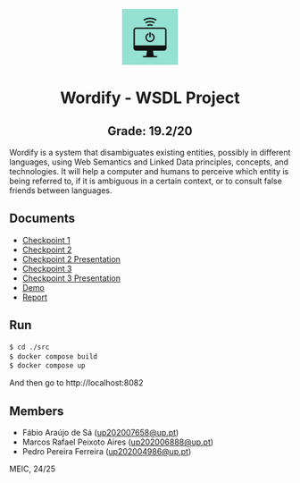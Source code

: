 <p align = "center" >
  <img 
       title = "FEUP logo"
       src="./img/wordify.png"
       width="100"
       alt = "Wordify logo" 
  />
</p>

<h1 align = "center" >Wordify - WSDL Project</h1>
<h2 align = "center" >Grade: 19.2/20</h2>

Wordify is a system that disambiguates existing entities, possibly in different languages, using Web Semantics and Linked Data principles, concepts, and technologies. It will help a computer and humans to perceive which entity is being referred to, if it is ambiguous in a certain context, or to consult false friends between languages.

## Documents

- [Checkpoint 1](./docs/CP1.md)
- [Checkpoint 2](./docs/CP2.md)
- [Checkpoint 2 Presentation](./docs/CP2-presentation.pdf)
- [Checkpoint 3](./docs/CP3.md)
- [Checkpoint 3 Presentation](./docs/CP3-presentation.pdf)
- [Demo](https://drive.google.com/file/d/1TFbfjXzK4Pr82zd2Cw5eSPW5XaHwLBuy/view)
- [Report](./docs/report.pdf)

## Run

```sh
$ cd ./src
$ docker compose build
$ docker compose up
```

And then go to http://localhost:8082

## Members

- Fábio Araújo de Sá (up202007658@up.pt)
- Marcos Rafael Peixoto Aires (up202006888@up.pt)
- Pedro Pereira Ferreira (up202004986@up.pt)

MEIC, 24/25